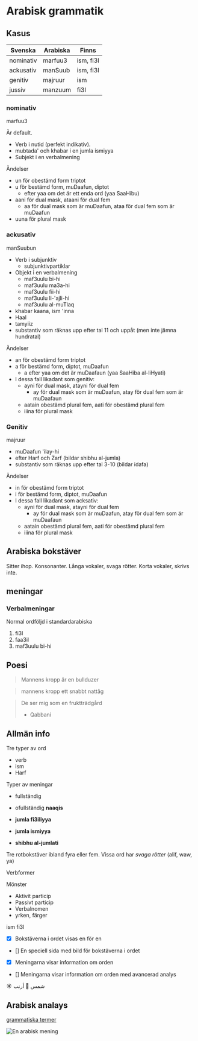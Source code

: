 
# Arabisk grammatik

## Kasus

Svenska | Arabiska | Finns
------- | -------- | -----
nominativ | marfuu3 | ism, fi3l
ackusativ | manSuub | ism, fi3l
genitiv | majruur | ism
jussiv | manzuum | fi3l

### nominativ
marfuu3

Är default.

* Verb i nutid (perfekt indikativ).
* mubtada' och khabar i en jumla ismiyya
* Subjekt i en verbalmening

Ändelser
* un för obestämd form triptot
* u för bestämd form, muDaafun, diptot
  * efter yaa om det är ett enda ord (yaa SaaHibu)
* aani för dual mask, ataani för dual fem
  * aa för dual mask som är muDaafun, ataa för dual fem som är muDaafun
* uuna för plural mask

### ackusativ

manSuubun

* Verb i subjunktiv
  * subjunktivpartiklar
* Objekt i en verbalmening
  * maf3uulu bi-hi
  * maf3uulu ma3a-hi
  * maf3uulu fii-hi
  * maf3uulu li-'ajli-hi
  * maf3uulu al-muTlaq
* khabar kaana, ism 'inna
* Haal
* tamyiiz
* substantiv som räknas upp efter tal 11 och uppåt (men inte jämna hundratal)

Ändelser
* an för obestämd form triptot
* a för bestämd form, diptot, muDaafun
  * a efter yaa om det är muDaafaun (yaa SaaHiba al-liHyati)
* I dessa fall likadant som genitiv:
  * ayni för dual mask, atayni för dual fem
    * ay för dual mask som är muDaafun, atay för dual fem som är muDaafaun
  * aatain obestämd plural fem, aati för obestämd plural fem
  * iiina för plural mask

### Genitiv

majruur

* muDaafun 'ilay-hi
* efter Harf och Zarf (bildar shibhu al-jumla)
* substantiv som räknas upp efter tal 3-10 (bildar idafa)

Ändelser
* in för obestämd form triptot
* i för bestämd form, diptot, muDaafun
* I dessa fall likadant som acksativ:
  * ayni för dual mask, atayni för dual fem
    * ay för dual mask som är muDaafun, atay för dual fem som är muDaafaun
  * aatain obestämd plural fem, aati för obestämd plural fem
  * iiina för plural mask

## Arabiska bokstäver

Sitter ihop.
Konsonanter.
Långa vokaler, svaga rötter.
Korta vokaler, skrivs inte.

## meningar

### Verbalmeningar
Normal ordföljd i standardarabiska
1. fi3l
2. faa3il
3. maf3uulu bi-hi

## Poesi

> Mannens kropp är en bullduzer

> mannens kropp
> ett snabbt nattåg

> De ser mig som en fruktträdgård
> - Qabbani

## Allmän info
Tre typer av ord
* verb
* ism
* Harf

Typer av meningar
* fullständig
* ofullständig **naaqis**

* **jumla fi3iliyya**
* **jumla ismiyya**
* **shibhu al-jumlati**

Tre rotbokstäver
ibland fyra eller fem.
Vissa ord har *svaga rötter* (alif, waw, ya)

Verbformer

Mönster
* Aktivit particip
* Passivt particip
* Verbalnomen
* yrken, färger

ism fi3l

- [x] Bokstäverna i ordet visas en för en
- [] En speciell sida med bild för bokstäverna i ordet
- [x] Meningarna visar information om orden
- [] Meningarna visar information om orden med avancerad analys

:sunny: شمس
:rabbit: أرنب

## Arabisk analays
[grammatiska termer](https://arabic.fi/sv/categories/7)

![En arabisk mening](https://arabic.fi/images/share/fb_sentence25sv.png)
